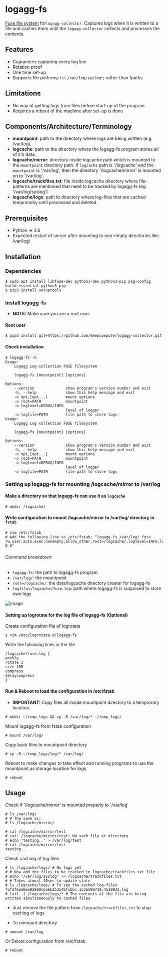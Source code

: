 # logagg-fs
[Fuse file system](https://en.wikipedia.org/wiki/Filesystem_in_Userspace)  for`logagg-collector`. Captures logs when it is written to a file and caches them until the `logagg-collector` collects and processes the contents.

## Features
* Guarantees capturing every log line
* Rotation proof
* One time set-up
* Supports file patterns; i.e. `/var/log/syslog*`; rather than fpaths

## Limitations
* No way of getting logs from files before start-up of the program
* Requires a reboot of the machine after set-up is done

## Components/Architecture/Terminology
* **mountpoint**: path to the directory where logs are being written (e.g. /var/log).
* **logcache**: path to the directory where the logagg-fs program stores all of it's data.
* **logcache/mirror**: directory inside logcache path which is mounted to the `mountpoint` directory path. If `logcache` path is '/logcache' and the `mountpoint` is '/var/log', then the directory '/logcache/mirror' is mounted on to '/var/log'.
* **logcache/trackfiles.txt**: file inside logcache directory where file-patterns are mentioned that need to be tracked by logagg-fs (eg. '/var/log/syslog')
* **logcache/logs**: path to directory where log-files that are cached temprorarily until processed and deleted.

## Prerequisites
* Python => 3.6
* Expected restart of server after mounting to non-empty directories like /var/log/

## Installation
### Dependencies
```
$ sudo apt install libfuse-dev python3-dev python3-pip pkg-config build-essential python3-pip
$ pip3 install setuptools
```

### Install logagg-fs
- **NOTE:** Make sure you are a root user.

#### Root user
```
$ pip3 install git+https://github.com/deepcompute/logagg-collector.git
```

#### Check installation
```
$ logagg-fs -h
Usage: 
    Logagg Log collection FUSE filesystem

    logagg-fs [mountpoint] [options]

Options:
    --version              show program's version number and exit
    -h, --help             show this help message and exit
    -o opt,[opt...]        mount options
    -o root=PATH           mountpoint
    -o loglevel=DEBUG/INFO
                           level of logger
    -o logfile=PATH        file path to store logs
Usage: 
    Logagg Log collection FUSE filesystem

    logagg-fs [mountpoint] [options]

Options:
    --version              show program's version number and exit
    -h, --help             show this help message and exit
    -o opt,[opt...]        mount options
    -o root=PATH           mountpoint
    -o loglevel=DEBUG/INFO
                           level of logger
    -o logfile=PATH        file path to store logs
```

### Setting up  logagg-fs for mounting /logcache/mirror to /var/log
#### Make a directory so that logagg-fs can use it as `logcache`
```
# mkdir /logcache/
```

#### Write configuration to mount /logcache/mirror to /var/log/ directory in `fstab`
```
# vim /etc/fstab
# Add the following line to /etc/fstab: "logagg-fs /var/log/ fuse rw,user,auto,exec,nonempty,allow_other,root=/logcache/,loglevel=INFO,logfile=/logcache/fuse.log 0 0"
```
###### Command breakdown:
* `logagg-fs`: the path to logagg-fs program
* `/var/log/`: the mountpoint
* `root=/logcache/`: the data/logcache directory creater for logagg-fs
* `logfile=/logcache/fuse.log`: path where logagg-fs is supposed to store own logs

![image](https://user-images.githubusercontent.com/33823698/45282589-fd569880-b4f8-11e8-99e4-0207d2bbbf9f.png)
#### Setting up logrotate for the log file of logagg-fs (Optional)

Create configuration file of logrotate
```
$ vim /etc/logrotate.d/logagg-fs
```
Write the following lines in the file
```
/logcache/fuse.log {
weekly
rotate 3
size 10M
compress
delaycompress
}
```
#### Run & Reboot to load the configuration in /etc/fstab

- **IMPORTANT:** Copy files all inside mountpoint directory to a temprorary location.
```
# mkdir ~/temp_logs && cp -R /var/log/* ~/temp_logs/
```
Mount logagg-fs from fstab configuration
```
# mount /var/log/
```
Copy back files to mountpoint directory
```
# cp -R ~/temp_logs/log/* /var/log/
```
Reboot to make changes to take effect and running programs to use the mountpoint as storage location for logs
```
# reboot
```
## Usage
Check if '/logcache/mirror' is mounted properly to '/var/log'
```
# ls /var/log/
# # The same as:
# ls /logcache/mirror/
```

```
# cat /logcache/mirror/test
# cat: /logcache/mirror/test: No such file or directory
# echo "testing.." > /var/log/test
# cat /logcache/mirror/test
testing..
```

Check caching of log files
```
# ls /logcache/logs/ # No logs yet
# # Now add the files to be tracked in logcache/trackfiles.txt file
# echo "/var/log/syslog" >> /logcache/trackfiles.txt
# # Takes atmost 10sec to update state
# ls /logcache/logs/ # To see the cached log-files
f5fdf6ea0ea92860c6a6b2b354bfcbbc.1536590719.4519932.log
# tail -f /logcache/logs/* # The contents of the file are being written simultaneously to cached files
```
* Just remove the file pattern from `/logcache/trackfiles.txt` to stop caching of logs

* To unmount directory
```
# umount /var/log
```
Or Delete configuration from /etc/fstab
```
# reboot
```

